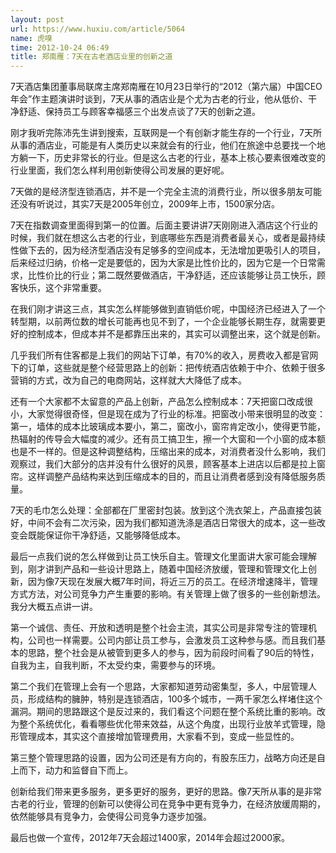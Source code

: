 ```yaml
---
layout: post
url: https://www.huxiu.com/article/5064
name: 虎嗅
time: 2012-10-24 06:49
title: 郑南雁：7天在古老酒店业里的创新之道
---
```

7天酒店集团董事局联席主席郑南雁在10月23日举行的“2012（第六届）中国CEO年会”作主题演讲时谈到，7天从事的酒店业是个尤为古老的行业，他从低价、干净舒适、保持员工与顾客幸福感三个出发点谈了7天的创新之道。

刚才我听完陈沛先生讲到搜索，互联网是一个有创新才能生存的一个行业，7天所从事的酒店业，可能是有人类历史以来就会有的行业，他们在旅途中总要找一个地方躺一下，历史非常长的行业。但是这么古老的行业，基本上核心要素很难改变的行业里面，我们怎么样利用创新使得公司发展的更好呢。

7天做的是经济型连锁酒店，并不是一个完全主流的消费行业，所以很多朋友可能还没有听说过，其实7天是2005年创立，2009年上市，1500家分店。

7天在指数调查里面得到第一的位置。后面主要讲讲7天刚刚进入酒店这个行业的时候，我们就在想这么古老的行业，到底哪些东西是消费者最关心，或者是最持续性做下去的，因为经济型酒店没有足够多的空间成本，无法增加更吸引人的项目，后来经过归纳，价格一定是要低的，因为大家是比性价比的，因为它是一个日常需求，比性价比的行业；第二既然要做酒店，干净舒适，还应该能够让员工快乐，顾客快乐，这个非常重要。

在我们刚才讲这三点，其实怎么样能够做到直销低价呢，中国经济已经进入了一个转型期，以前两位数的增长可能再也见不到了，一个企业能够长期生存，就需要更好的控制成本，但成本并不是都靠压出来的，其实可以调整出来，这个就是创新。

几乎我们所有住客都是上我们的网站下订单，有70%的收入，房费收入都是官网下的订单，这些就是整个经营思路上的创新：把传统酒店依赖于中介、依赖于很多营销的方式，改为自己的电商网站，这样就大大降低了成本。

还有一个大家都不太留意的产品上创新，产品怎么控制成本：7天把窗口改成很小，大家觉得很奇怪，但是现在成为了行业的标准。把窗改小带来很明显的改变：第一，墙体的成本比玻璃成本要小，第二，窗改小，窗帘肯定改小，使得更节能，热辐射的传导会大幅度的减少。还有员工搞卫生，擦一个大窗和一个小窗的成本额也是不一样的。但是这种调整结构，压缩出来的成本，对消费者没什么影响，我们观察过，我们大部分的店并没有什么很好的风景，顾客基本上进店以后都是拉上窗帘。这样调整产品结构来达到压缩成本的目的，而且让消费者感到没有降低服务质量。

7天的毛巾怎么处理：全部都在厂里密封包装。放到这个洗衣架上，产品直接包装好，中间不会有二次污染，因为我们都知道洗涤是酒店日常很大的成本，这一些改变会既能保证你干净舒适，又能够降低成本。

最后一点我们说的怎么样做到让员工快乐自主。管理文化里面讲大家可能会理解到，刚才讲到产品和一些设计思路上，随着中国经济放缓，管理和管理文化上创新，因为像7天现在发展大概7年时间，将近三万的员工。在经济增速降半，管理方式方法，对公司竞争力产生重要的影响。有关管理上做了很多的一些创新想法。我分大概五点讲一讲。

第一个诚信、责任、开放和透明是整个社会主流，其实公司是非常专注的管理机构，公司也一样需要。公司内部让员工参与，会激发员工这种参与感。而且我们基本的思路，整个社会是从被管到更多人的参与，因为前段时间看了90后的特性，自我为主，自我判断，不太受约束，需要参与的环境。

第二个我们在管理上会有一个思路，大家都知道劳动密集型，多人，中层管理人员，形成结构的臃肿，特别是连锁酒店，100多个城市，一两千家怎么样堵住这个漏洞。期间的思路跟这个是反过来的，我们看这个问题在整个系统比重的影响。改为整个系统优化，看看哪些优化带来效益，从这个角度，出现行业放羊式管理，隐形管理成本，其实这个直接增加管理费用，大家看不到，变成一些显性的。

第三整个管理思路的设置，因为公司还是有方向的，有股东压力，战略方向还是自上而下，动力和监督自下而上。

创新给我们带来更多服务，更多更好的服务，更好的思路。像7天所从事的是非常古老的行业，管理的创新可以使得公司在竞争中更有竞争力，在经济放缓周期的，依然能够具有竞争力，会使得公司竞争力逐步加强。

最后也做一个宣传，2012年7天会超过1400家，2014年会超过2000家。

